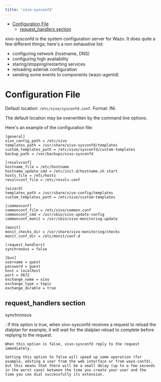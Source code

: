 ```yaml
---
title: 'xivo-sysconfd'
---
```


-   [Configuration File](#sysconfd-configuration)
    -   [request\_handlers section](#request_handlers-section)

xivo-sysconfd is the system configuration server for Wazo. It does quite
a few different things; here\'s a non exhaustive list:

-   configuring network (hostname, DNS)
-   configuring high availability
-   staring/stopping/restarting services
-   reloading asterisk configuration
-   sending some events to components (wazo-agentd)

<a name="sysconfd-configuration"></a>Configuration File
==================

Default location: `/etc/xivo/sysconfd.conf`. Format: INI.

The default location may be overwritten by the command line options.

Here\'s an example of the configuration file:

    [general]
    xivo_config_path = /etc/xivo
    templates_path = /usr/share/xivo-sysconfd/templates
    custom_templates_path = /etc/xivo/sysconfd/custom-templates
    backup_path = /var/backups/xivo-sysconfd

    [resolvconf]
    hostname_file = /etc/hostname
    hostname_update_cmd = /etc/init.d/hostname.sh start
    hosts_file = /etc/hosts
    resolvconf_file = /etc/resolv.conf

    [wizard]
    templates_path = /usr/share/xivo-config/templates
    custom_templates_path = /etc/xivo/custom-templates

    [commonconf]
    commonconf_file = /etc/xivo/common.conf
    commonconf_cmd = /usr/sbin/xivo-update-config
    commonconf_monit = /usr/sbin/xivo-monitoring-update

    [monit]
    monit_checks_dir = /usr/share/xivo-monitoring/checks
    monit_conf_dir = /etc/monit/conf.d

    [request_handlers]
    synchronous = false

    [bus]
    username = guest
    password = guest
    host = localhost
    port = 5672
    exchange_name = xivo
    exchange_type = topic
    exchange_durable = true

request\_handlers section
-------------------------

synchronous

:   If this option is true, when xivo-sysconfd receives a request to
    reload the dialplan for example, it will wait for the dialplan
    reload to complete before replying to the request.

    When this option is false, xivo-sysconfd reply to the request
    immediately.

    Setting this option to false will speed up some operation (for
    example, editing a user from the web interface or from wazo-confd),
    but this means that there will be a small delay (up to a few seconds
    in the worst case) between the time you create your user and the
    time you can dial successfully its extension.
